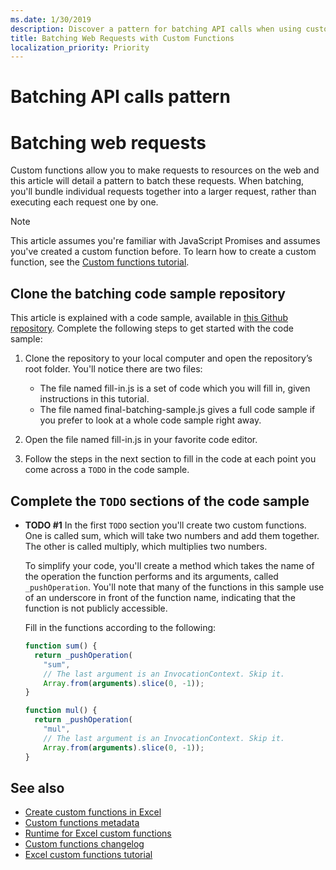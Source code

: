 ```yaml
---
ms.date: 1/30/2019
description: Discover a pattern for batching API calls when using custom functions in Excel.
title: Batching Web Requests with Custom Functions
localization_priority: Priority
---
```


# Batching API calls pattern


# Batching web requests

Custom functions allow you to make requests to resources on the web and this article will detail a pattern to batch these requests. When batching, you'll bundle individual requests together into a larger request, rather than executing each request one by one.

> [!NOTE]
> This article assumes you're familiar with JavaScript Promises and assumes you've created a custom function before. To learn how to create a custom function, see the [Custom functions tutorial](../tutorials/excel-tutorial-create-custom-functions.md).

## Clone the batching code sample repository

This article is explained with a code sample, available in [this Github repository](https://github.com/OfficeDev/PnP-OfficeAddins/tree/master/Excel-custom-functions). Complete the following steps to get started with the code sample:

1. Clone the repository to your local computer and open the repository’s root folder. You'll notice there are two files:

    * The file named fill-in.js is a set of code which you will fill in, given instructions in this tutorial.
    * The file named final-batching-sample.js gives a full code sample if you prefer to look at a whole code sample right away.

2. Open the file named fill-in.js in your favorite code editor.

3. Follow the steps in the next section to fill in the code at each point you come across a `TODO` in the code sample.

## Complete the `TODO` sections of the code sample

* **TODO #1**
   In the first `TODO` section you'll create two custom functions. One is called sum, which will take two numbers and add them together. The other is called multiply, which multiplies two numbers.

    To simplify your code, you'll create a method which takes the name of the operation the function performs and its arguments, called `_pushOperation`. You'll note that many of the functions in this sample use of an underscore in front of the function name, indicating that the function is not publicly accessible.

    Fill in the functions according to the following:

    ```JavaScript
    function sum() {
      return _pushOperation(
        "sum",
        // The last argument is an InvocationContext. Skip it.
        Array.from(arguments).slice(0, -1));
    }

    function mul() {
      return _pushOperation(
        "mul",
        // The last argument is an InvocationContext. Skip it.
        Array.from(arguments).slice(0, -1));
    }
    ```

## See also

* [Create custom functions in Excel](custom-functions-overview.md)
* [Custom functions metadata](custom-functions-json.md)
* [Runtime for Excel custom functions](custom-functions-runtime.md)
* [Custom functions changelog](custom-functions-changelog.md)
* [Excel custom functions tutorial](../tutorials/excel-tutorial-create-custom-functions.md)